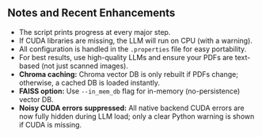 ## Notes and Recent Enhancements
- The script prints progress at every major step.
- If CUDA libraries are missing, the LLM will run on CPU (with a warning).
- All configuration is handled in the `.properties` file for easy portability.
- For best results, use high-quality LLMs and ensure your PDFs are text-based (not just scanned images).
- **Chroma caching:** Chroma vector DB is only rebuilt if PDFs change; otherwise, a cached DB is loaded instantly.
- **FAISS option:** Use `--in_mem_db` flag for in-memory (no-persistence) vector DB.
- **Noisy CUDA errors suppressed:** All native backend CUDA errors are now fully hidden during LLM load; only a clear Python warning is shown if CUDA is missing.
